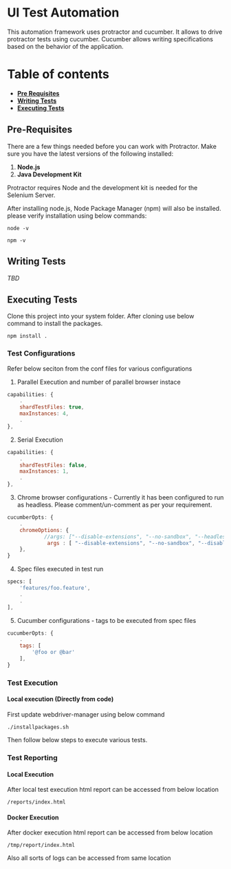 UI Test Automation
=================

This automation framework uses protractor and cucumber.
It allows to drive protractor tests using cucumber.
Cucumber allows writing specifications based on the behavior of the application.

# Table of contents
* **[Pre Requisites](#pre-requisites)**
* **[Writing Tests](#writing-tests)**
* **[Executing Tests](#executing-tests)**

Pre-Requisites
-------------

There are a few things needed before you can work with Protractor. Make sure you have the latest versions of the following installed:

1. **Node.js**
2. **Java Development Kit**

Protractor requires Node and the development kit is needed for the Selenium Server.

After installing node.js, Node Package Manager (npm) will also be installed. please verify installation using below commands:  

	node -v
	
  	npm -v

Writing Tests
-------------
*TBD*

Executing Tests
-------------

Clone this project into your system folder.
After cloning use below command to install the packages.

	npm install .

### Test Configurations


Refer below seciton from the conf files for various configurations
1. Parallel Execution and number of parallel browser instace
```javascript
capabilities: {
	.
	shardTestFiles: true,
	maxInstances: 4,
	.
},
```	
2. Serial Execution
```javascript
capabilities: {
	.
	shardTestFiles: false,
	maxInstances: 1,
	.
},
```	
3. Chrome browser configurations - Currently it has been configured to run as headless. Please comment/un-comment as per your requirement.
```javascript
cucumberOpts: {
	.
	chromeOptions: {
			//args: ["--disable-extensions", "--no-sandbox", "--headless", "--disable-dev-shm-usage","--window-size=1600,1000", "--disable-web-security", "--allow-running-insecure-content", "--ignore-certificate-errors", "--disable-infobars"]
			 args : [ "--disable-extensions", "--no-sandbox", "--disable-gpu", "--window-size=1600,1000", "--disable-web-security", "--allow-running-insecure-content", "--ignore-certificate-errors", "--disable-infobars" ]
	},
}
```
4. Spec files executed in test run
```javascript
specs: [
	'features/foo.feature',
	.
	.
],
```
5. Cucumber configurations - tags to be executed from spec files
```javascript
cucumberOpts: {
	.
	tags: [
		'@foo or @bar'
	],
}	
```

### Test Execution
#### Local execution (Directly from code)

First update webdriver-manager using below command

	./installpackages.sh

Then follow below steps to execute various tests.


### Test Reporting
#### Local Execution
After local test execution html report can be accessed from below location

	/reports/index.html

#### Docker Execution
After docker execution html report can be accessed from below location

	/tmp/report/index.html

Also all sorts of logs can be accessed from same location



